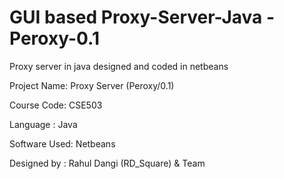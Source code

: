 # GUI based Proxy-Server-Java - Peroxy-0.1

Proxy server in java designed and coded in netbeans

Project Name: Proxy Server (Peroxy/0.1)

Course Code: CSE503

Language : Java

Software Used: Netbeans

Designed by : Rahul Dangi (RD_Square) & Team
